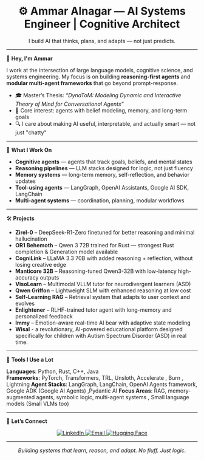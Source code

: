 <h1 align="center">⚙️ Ammar Alnagar — AI Systems Engineer | Cognitive Architect</h1>
<p align="center">I build AI that thinks, plans, and adapts — not just predicts.</p>

---

🚀 **Hey, I'm Ammar**

I work at the intersection of large language models, cognitive science, and systems engineering. My focus is on building **reasoning-first agents** and **modular multi-agent frameworks** that go beyond prompt-response.

- 🎓 Master’s Thesis: _“DynaToM: Modeling Dynamic and Interactive Theory of Mind for Conversational Agents”_
- 🧠 Core interest: agents with belief modeling, memory, and long-term goals
- 🔍 I care about making AI useful, interpretable, and actually smart — not just "chatty"

---

🧠 **What I Work On**

- **Cognitive agents** — agents that track goals, beliefs, and mental states  
- **Reasoning pipelines** — LLM stacks designed for logic, not just fluency  
- **Memory systems** — long-term memory, self-reflection, and behavior updates  
- **Tool-using agents** — LangGraph, OpenAI Assistants, Google AI SDK, LangChain  
- **Multi-agent systems** — coordination, planning, modular workflows

---

🛠️ **Projects**

- **Zirel-0** – DeepSeek-R1-Zero finetuned for better reasoning and minimal hallucination  
- **OR1 Behemoth** – Qwen 3 72B trained for Rust — strongest Rust completion & Generation model available  
- **CogniLink** – LLaMA 3.3 70B with added reasoning + reflection, without losing creative edge  
- **Manticore 32B** – Reasoning-tuned Qwen3-32B with low-latency high-accuracy outputs  
- **VisoLearn** – Multimodal VLLM tutor for neurodivergent learners (ASD)  
- **Qwen Griffon** – Lightweight SLM with enhanced reasoning at low cost  
- **Self-Learning RAG** – Retrieval system that adapts to user context and evolves  
- **Enlightener** – RLHF-trained tutor agent with long-memory and personalized feedback  
- **Immy** – Emotion-aware real-time AI bear with adaptive state modeling
- **Wisal** - a revolutionary, AI-powered educational platform designed specifically for children with Autism Spectrum Disorder (ASD) in real time. 

---

🧰 **Tools I Use a Lot**

**Languages**: Python, Rust, C++, Java  
**Frameworks**: PyTorch, Transformers, TRL, Unsloth, Accelerate , Burn , Lightning 
**Agent Stacks**: LangGraph, LangChain, OpenAI Agents framework, Google ADK (Google AI Agents) ,Pydantic AI
**Focus Areas**: RAG, memory-augmented agents, symbolic logic, multi-agent systems , Small language models (Small VLMs too)

---

📡 **Let’s Connect**

<p align="center">
  <a href="https://linkedin.com/in/ammar-alnagar-393413201">
    <img src="https://img.shields.io/badge/LinkedIn-%230077B5.svg?style=for-the-badge&logo=linkedin&logoColor=white" alt="LinkedIn">
  </a>
  <a href="mailto:Ammaralnagar416@gmail.com">
    <img src="https://img.shields.io/badge/Email-%23D14836.svg?style=for-the-badge&logo=gmail&logoColor=white" alt="Email">
  </a>
  <a href="https://huggingface.co/Daemontatox">
    <img src="https://img.shields.io/badge/Hugging%20Face-%23FF4F00.svg?style=for-the-badge&logo=huggingface&logoColor=white" alt="Hugging Face">
  </a>
</p>

---

<p align="center">
  <i>Building systems that learn, reason, and adapt. No fluff. Just logic.</i>
</p>
